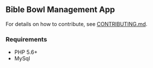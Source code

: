## Bible Bowl Management App

For details on how to contribute, see [CONTRIBUTING.md](https://bitbucket.org/BKuhl/biblebowl/src/master/CONTRIBUTING.md?at=master).

### Requirements

 * PHP 5.6+
 * MySql